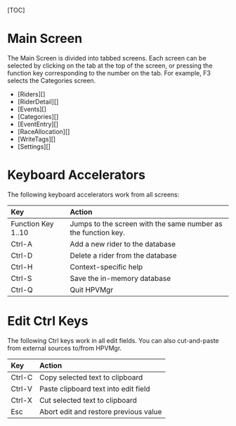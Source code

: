 [TOC]

# Main Screen
The Main Screen is divided into tabbed screens.  Each screen can be selected by clicking on the tab at the top of the screen, or pressing the function key corresponding to the number on the tab.  For example, F3 selects the Categories screen.

* [Riders][]
* [RiderDetail][]
* [Events][]
* [Categories][]
* [EventEntry][]
* [RaceAllocation][]
* [WriteTags][]
* [Settings][]

# Keyboard Accelerators

The following keyboard accelerators work from all screens:

Key|Action
:--|:-----
Function Key 1..10|Jumps to the screen with the same number as the function key.
Ctrl-A|Add a new rider to the database
Ctrl-D|Delete a rider from the database
Ctrl-H|Context-specific help
Ctrl-S|Save the in-memory database
Ctrl-Q|Quit HPVMgr

# Edit Ctrl Keys

The following Ctrl keys work in all edit fields.  You can also cut-and-paste from external sources to/from HPVMgr.

Key|Action
:--|:-----
Ctrl-C|Copy selected text to clipboard
Ctrl-V|Paste clipboard text into edit field
Ctrl-X|Cut selected text to clipboard
Esc|Abort edit and restore previous value
